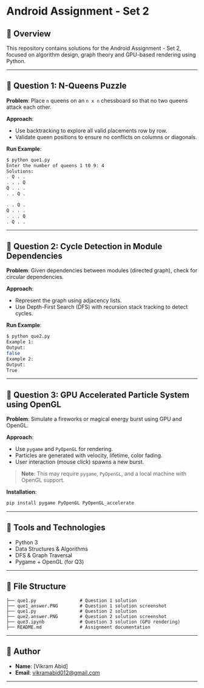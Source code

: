 # Android Assignment - Set 2

## 📌 Overview

This repository contains solutions for the Android Assignment - Set 2, focused on algorithm design, graph theory and GPU-based rendering using Python.

---

## 🔸 Question 1: N-Queens Puzzle

**Problem**: Place `n` queens on an `n x n` chessboard so that no two queens attack each other.

**Approach**:
- Use backtracking to explore all valid placements row by row.
- Validate queen positions to ensure no conflicts on columns or diagonals.

**Run Example**:
```bash
$ python que1.py
Enter the number of queens 1 t0 9: 4
Solutions:
. Q . .
. . . Q
Q . . .
. . Q .

. . Q .
Q . . .
. . . Q
. Q . .
```

---

## 🔸 Question 2: Cycle Detection in Module Dependencies

**Problem**: Given dependencies between modules (directed graph), check for circular dependencies.

**Approach**:
- Represent the graph using adjacency lists.
- Use Depth-First Search (DFS) with recursion stack tracking to detect cycles.

**Run Example**:
```bash
$ python que2.py
Example 1:
Output:
false
Example 2:
Output:
True
```

---

## 🔸 Question 3: GPU Accelerated Particle System using OpenGL

**Problem**: Simulate a fireworks or magical energy burst using GPU and OpenGL.

**Approach**:
- Use `pygame` and `PyOpenGL` for rendering.
- Particles are generated with velocity, lifetime, color fading.
- User interaction (mouse click) spawns a new burst.

> **Note**: This may require `pygame`, `PyOpenGL`, and a local machine with OpenGL support.

**Installation**:
```bash
pip install pygame PyOpenGL PyOpenGL_accelerate
```

---

## 🔸 Tools and Technologies

- Python 3
- Data Structures & Algorithms
- DFS & Graph Traversal
- Pygame + OpenGL (for Q3)


---

## 📁 File Structure

```
├── que1.py                # Question 1 solution
├── que1_answer.PNG        # Question 1 solution screenshot
├── que1.py                # Question 2 solution
├── que2.answer.PNG        # Question 2 solution screenshot
├── que3.ipynb             # Question 3 solution (GPU rendering)
├── README.md              # Assignment documentation
```

---

## 🙋 Author

- **Name**: [Vikram Abid]
- **Email**: vikramabid012@gmail.com

---


